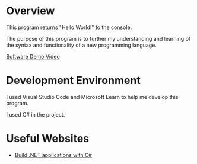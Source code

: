 # Overview

This program returns "Hello World!" to the console.

The purpose of this program is to further my understanding and learning of the syntax and functionality of a new programming language.

[Software Demo Video](http://youtube.link.goes.here)

# Development Environment

I used Visual Studio Code and Microsoft Learn to help me develop this program.

I used C# in the project.

# Useful Websites

-   [Build .NET applications with C#](https://learn.microsoft.com/en-us/training/paths/build-dotnet-applications-csharp/)
